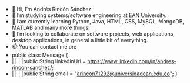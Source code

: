 - 👋 Hi, I’m Andrés Rincón Sánchez
- 👀 I’m studying systems/software engineering at EAN University.
- 🌱 I’am currently learning Python, Java, HTML, CSS, MySQL, MongoDB, MATLAB and many more things.
- 💞️ I’m looking to collaborate on software projects, web applications, desktop applications, in general a little bit of everything.
- 📫 You can contact me on:
- public class Message {
- | | | |public String linkedinUrl = https://www.linkedin.com/in/andres-rincon-sanchez/;
- | | | |public String email = "arincon71292@universidadean.edu.co";
}

<!---
Andres-RS-1/Andres-RS-1 is a ✨ special ✨ repository because its `README.md` (this file) appears on your GitHub profile.
You can click the Preview link to take a look at your changes.
--->
